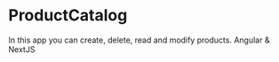 # ProductCatalog
In this app you can create, delete, read and modify products. Angular &amp; NextJS
